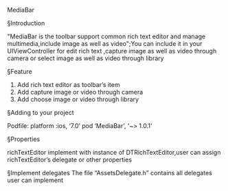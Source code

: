 MediaBar

§Introduction

"MediaBar is the toolbar support common rich text editor and manage multimedia,include image as well as video";You can include it in your UIViewController for edit rich text ,capture image as well as video through camera or select image as well as video through library

§Feature

1.	Add rich text editor as toolbar’s item
2.	Add capture image or video through camera
3.	Add choose image or video through library

§Adding to your  project

Podfile:
platform :ios, ‘7.0’
pod ‘MediaBar’, '~> 1.0.1'

§Properties

richTextEditor
implement with instance of DTRichTextEditor,user can assign richTextEditor’s delegate or other properties

§Implement delegates
The file “AssetsDelegate.h” contains all delegates user can implement
